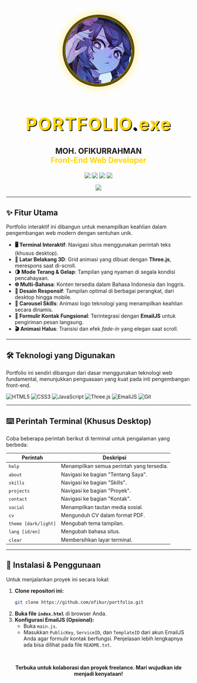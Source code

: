 <p align="center">
  <img src="image/profile.jpg" alt="Profile" width="180" style="border-radius:50%; box-shadow:0 0 30px #FFD600, 0 0 0 8px #0a0a0a; margin-bottom: 10px;">
</p>

<h1 align="center" style="color:#FFD600; font-size:3rem; text-shadow:2px 2px 0 #0a0a0a; letter-spacing:2px;">
  <span>PORTFOLIO<span style="color:#0a0a0a;">.</span><span style="color:#FFD600;">exe</span></span>
</h1>

<p align="center" style="font-size:1.3rem;">
  <b>MOH. OFIKURRAHMAN</b> <br/>
  <span style="color:#FFD600; font-weight:bold;">Front-End Web Developer</span>
</p>

<p align="center">
  <a href="mailto:ofikurxyz@gmail.com"><img src="https://img.shields.io/badge/Email-D14836?style=flat-square&logo=gmail&logoColor=fff"/></a>
  <a href="https://github.com/ofikur"><img src="https://img.shields.io/badge/GitHub-181717?style=flat-square&logo=github&logoColor=fff"/></a>
  <a href="https://linkedin.com/in/ofikur"><img src="https://img.shields.io/badge/LinkedIn-0077B5?style=flat-square&logo=linkedin&logoColor=fff"/></a>
  <a href="https://instagram.com/ofikurr"><img src="https://img.shields.io/badge/Instagram-E4405F?style=flat-square&logo=instagram&logoColor=fff"/></a>
</p>

<p align="center" style="margin-top: 10px;">
  <img src="https://readme-typing-svg.demolab.com?font=Fira+Code&size=26&pause=1000&color=FFD600&center=true&vCenter=true&width=700&lines=Hi%2C+Saya+Moh.+Ofikurrahman!;Seorang+Front-End+Web+Developer;Terbuka+untuk+Kolaborasi+dan+Proyek+Freelance"/>
</p>

---

## ✨ Fitur Utama

Portfolio interaktif ini dibangun untuk menampilkan keahlian dalam pengembangan web modern dengan sentuhan unik.

-   **🖥️ Terminal Interaktif**: Navigasi situs menggunakan perintah teks (khusus desktop).
-   **🎨 Latar Belakang 3D**: Grid animasi yang dibuat dengan **Three.js**, merespons saat di-scroll.
-   **🌗 Mode Terang & Gelap**: Tampilan yang nyaman di segala kondisi pencahayaan.
-   **🌐 Multi-Bahasa**: Konten tersedia dalam Bahasa Indonesia dan Inggris.
-   **📱 Desain Responsif**: Tampilan optimal di berbagai perangkat, dari desktop hingga mobile.
-   **🎠 Carousel Skills**: Animasi logo teknologi yang menampilkan keahlian secara dinamis.
-   **📨 Formulir Kontak Fungsional**: Terintegrasi dengan **EmailJS** untuk pengiriman pesan langsung.
-   **🎬 Animasi Halus**: Transisi dan efek *fade-in* yang elegan saat scroll.

---

## 🛠️ Teknologi yang Digunakan

Portfolio ini sendiri dibangun dari dasar menggunakan teknologi web fundamental, menunjukkan penguasaan yang kuat pada inti pengembangan front-end.

![HTML5](https://img.shields.io/badge/HTML5-E34F26?style=for-the-badge&logo=html5&logoColor=fff)
![CSS3](https://img.shields.io/badge/CSS3-1572B6?style=for-the-badge&logo=css3&logoColor=fff)
![JavaScript](https://img.shields.io/badge/JavaScript-F7DF1E?style=for-the-badge&logo=javascript&logoColor=222)
![Three.js](https://img.shields.io/badge/Three.js-000000?style=for-the-badge&logo=three.js&logoColor=fff)
![EmailJS](https://img.shields.io/badge/EmailJS-8B5CF6?style=for-the-badge&logo=javascript&logoColor=fff)
![Git](https://img.shields.io/badge/Git-F05032?style=for-the-badge&logo=git&logoColor=fff)

---

## ⌨️ Perintah Terminal (Khusus Desktop)

Coba beberapa perintah berikut di terminal untuk pengalaman yang berbeda:

| Perintah             | Deskripsi                                 |
| -------------------- | ----------------------------------------- |
| `help`               | Menampilkan semua perintah yang tersedia. |
| `about`              | Navigasi ke bagian "Tentang Saya".        |
| `skills`             | Navigasi ke bagian "Skills".              |
| `projects`           | Navigasi ke bagian "Proyek".              |
| `contact`            | Navigasi ke bagian "Kontak".              |
| `social`             | Menampilkan tautan media sosial.          |
| `cv`                 | Mengunduh CV dalam format PDF.            |
| `theme [dark/light]` | Mengubah tema tampilan.                   |
| `lang [id/en]`       | Mengubah bahasa situs.                    |
| `clear`              | Membersihkan layar terminal.              |

---

## 🚀 Instalasi & Penggunaan

Untuk menjalankan proyek ini secara lokal:

1.  **Clone repositori ini:**
    ```bash
    git clone https://github.com/ofikur/portfolio.git
    ```
2.  **Buka file `index.html`** di browser Anda.
3.  **Konfigurasi EmailJS (Opsional):**
    -   Buka `main.js`.
    -   Masukkan `PublicKey`, `ServiceID`, dan `TemplateID` dari akun EmailJS Anda agar formulir kontak berfungsi. Penjelasan lebih lengkapnya ada bisa dilihat pada file `README.txt`.

<br/>
<p align="center">
  <b>Terbuka untuk kolaborasi dan proyek freelance. Mari wujudkan ide menjadi kenyataan!</b>
</p>
